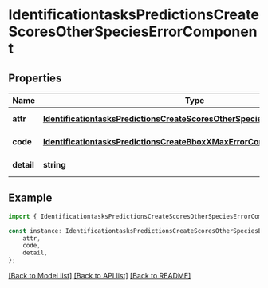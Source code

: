 # IdentificationtasksPredictionsCreateScoresOtherSpeciesErrorComponent


## Properties

Name | Type | Description | Notes
------------ | ------------- | ------------- | -------------
**attr** | [**IdentificationtasksPredictionsCreateScoresOtherSpeciesErrorComponentAttr**](IdentificationtasksPredictionsCreateScoresOtherSpeciesErrorComponentAttr.md) |  | [default to undefined]
**code** | [**IdentificationtasksPredictionsCreateBboxXMaxErrorComponentCode**](IdentificationtasksPredictionsCreateBboxXMaxErrorComponentCode.md) |  | [default to undefined]
**detail** | **string** |  | [default to undefined]

## Example

```typescript
import { IdentificationtasksPredictionsCreateScoresOtherSpeciesErrorComponent } from 'mosquito-alert';

const instance: IdentificationtasksPredictionsCreateScoresOtherSpeciesErrorComponent = {
    attr,
    code,
    detail,
};
```

[[Back to Model list]](../README.md#documentation-for-models) [[Back to API list]](../README.md#documentation-for-api-endpoints) [[Back to README]](../README.md)
